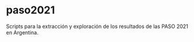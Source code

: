 # paso2021
Scripts para la extracción y exploración de los resultados de las PASO 2021 en Argentina.
